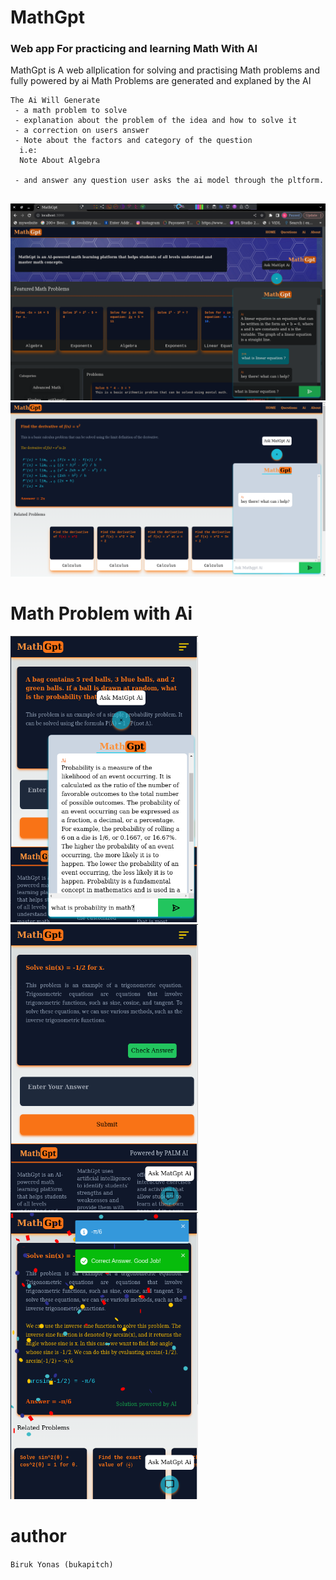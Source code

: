 # MathGpt

### Web app For practicing and learning Math With AI

MathGpt is A web allplication for solving and practising Math problems and fully powered by ai
Math Problems are generated and explaned by the AI
```
The Ai Will Generate 
 - a math problem to solve 
 - explanation about the problem of the idea and how to solve it
 - a correction on users answer
 - Note about the factors and category of the question
  i.e:
  Note About Algebra

 - and answer any question user asks the ai model through the pltform. 
  
```

  

<p align=""center>
  
<img  src="assets/Screenshot_20230907_000537.png"  />
<img src="assets/Screenshot_20230907_000845.png" />

# Math Problem with Ai
<img  src="assets/Screenshot_20230907_001309.png" width="300"/><img  src="assets/Screenshot_20230907_001429.png" width="300"/><img  src="assets/Screenshot_20230907_001604.png" width="300"/>
</p>

# author 
`Biruk Yonas (bukapitch)`
